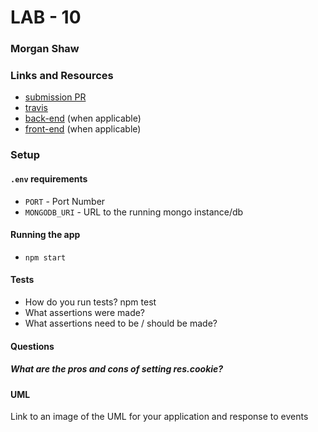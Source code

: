 # LAB - 10

### Morgan Shaw

### Links and Resources
* [submission PR](https://github.com/morgan-401-advanced-javascript/lab10/pull/1)
* [travis](https://travis-ci.com/morgan-401-advanced-javascript/lab10)
* [back-end](http://xyz.com) (when applicable)
* [front-end](http://xyz.com) (when applicable)


### Setup
#### `.env` requirements
* `PORT` - Port Number
* `MONGODB_URI` - URL to the running mongo instance/db

#### Running the app
* `npm start`

  
#### Tests
* How do you run tests?
npm test
* What assertions were made?
* What assertions need to be / should be made?
#### Questions
##### What are the pros and cons of setting res.cookie?

#### UML
Link to an image of the UML for your application and response to events